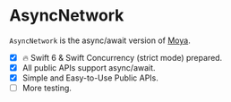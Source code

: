 # AsyncNetwork

`AsyncNetwork` is the async/await version of [Moya](https://github.com/Moya/Moya).

- [x] 🔥 Swift 6 & Swift Concurrency (strict mode) prepared.
- [x] All public APIs support async/await.
- [x] Simple and Easy-to-Use Public APIs.
- [ ] More testing.